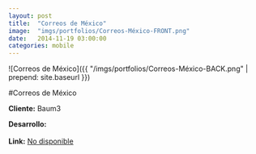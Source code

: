 ```yaml
---
layout:	post
title:	"Correos de México"
image:	"imgs/portfolios/Correos-México-FRONT.png"
date:   2014-11-19 03:00:00
categories: mobile
---
```

![Correos de México]({{ "/imgs/portfolios/Correos-México-BACK.png" | prepend: site.baseurl }})

#Correos de México

**Cliente:** Baum3

**Desarrollo:** 
<br><br>
**Link:**
<a class="link" href="#" target="blank"> No disponible</a>
